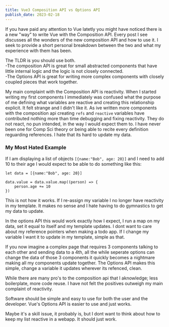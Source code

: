 ```yaml
---
title: Vue3 Composition API vs Options API
publish_date: 2023-02-18
---
```


If you have paid any attention to Vue latetly you might have noticed there is a new "way" to write Vue with the Composition API.  Every post I see discusses all the wonders of the new composition API and how to use it.  I seek to provide a short personal breakdown between the two and what my experience with them has been.

The TLDR is you should use both.  
-The composition API is great for small abstracted components that have little internal logic and the logic is not closely connected.  
-The Options API is great for writing more complex components with closely coupled pieces that work together.

My main complaint with the Composition API is reactivity.  When I started writing my first components I immediately was confused what the purpose of me defining what variables are reactive and creating this relationship explicit.  It felt strange and I didn't like it.  As ive written more components with the composition api creating `refs` and `reactive` variables have contributed nothing more than time debugging and fixing reactivity.  They do not react, no pun intended, in the way I would expect them to.  I have never been one for Comp Sci theory or being able to recite every definition reguarding references.  I hate that its hard to update my data.

### My Most Hated Example
If I am displaying a list of objects `[{name:"Bob", age: 20}]` and I need to add 10 to their age I would expect to be able to do something like this:
```
let data = [{name:"Bob", age: 20}]

data.value = data.value.map((person) => {
    person.age += 10
})
```
This is not how it works.  If I re-assign my variable I no longer have reactivity in my template.  It makes no sense and I hate having to do gymnastics to get my data to update.

In the options API this would work exactly how I expect, I run a map on my data, set it equal to itself and my template updates.  I dont want to care about my reference pointers when making a todo app.  If I change my variable I want it to update in my template, simple as that.

If you now imagine a complex page that requires 3 components talking to each other and sending data to a 4th, all the while seperate options can change the data of those 3 components it quickly becomes a nightmare making all my components update together.  The Options API makes this simple, change a variable it updates wherever its refenced, clean.

While there are many pro's to the composition api that I aknowledge; less boilerplate, more code reuse.  I have not felt the positives outweigh my main complaint of reactivity.

Software should be simple and easy to use for both the user and the developer.  Vue's Options API is easier to use and just works.

Maybe it's a skill issue, it probably is, but I dont want to think about how to keep my list reactive in a webapp.  It should just work.